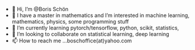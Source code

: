 - 👋 Hi, I’m @Boris Schön 
- 👀 I have a master in mathematics and I’m interested in machine learning, mathematics, physics, some programming stuff
- 🌱 I’m currently learning pytorch/tensorflow, python, scikit, statistics,
- 💞️ I’m looking to collaborate on statistical learning, deep learning
- 📫 How to reach me ...boschoffice(at)yahoo.com

<!---
BorScho/BorScho is a ✨ special ✨ repository because its `README.md` (this file) appears on your GitHub profile.
You can click the Preview link to take a look at your changes.
--->
